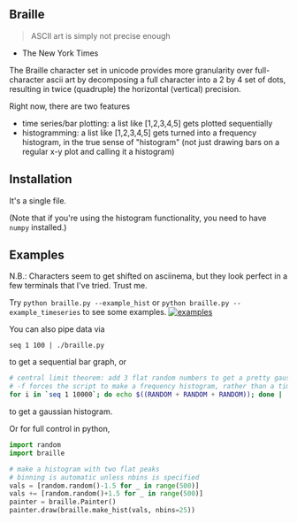 ## Braille

> ASCII art is simply not precise enough
- The New York Times

The Braille character set in unicode provides more granularity over full-character ascii art
by decomposing a full character into a 2 by 4 set of dots, resulting in twice (quadruple) the 
horizontal (vertical) precision.

Right now, there are two features
* time series/bar plotting: a list like [1,2,3,4,5] gets plotted sequentially
* histogramming: a list like [1,2,3,4,5] gets turned into a frequency histogram, in the true sense of "histogram" (not just drawing bars on a regular x-y plot and calling it a histogram)

## Installation

It's a single file.

(Note that if you're using the histogram functionality, you need to have `numpy` installed.)

## Examples

N.B.: Characters seem to get shifted on asciinema, but they look perfect in a few terminals that I've tried. Trust me.

Try `python braille.py --example_hist` or `python braille.py --example_timeseries` to see some examples.
[![examples](https://asciinema.org/a/PfyL2Lq5BRZhOxQgQVu0PSxDR.png)](https://asciinema.org/a/PfyL2Lq5BRZhOxQgQVu0PSxDR?autoplay=1)

You can also pipe data via
```
seq 1 100 | ./braille.py
```
to get a sequential bar graph, or 
```bash
# central limit theorem: add 3 flat random numbers to get a pretty gaussian distribution
# -f forces the script to make a frequency histogram, rather than a time series by default
for i in `seq 1 10000`; do echo $((RANDOM + RANDOM + RANDOM)); done | ./braille.py -f
```
to get a gaussian histogram.

Or for full control in python,
```python
import random
import braille

# make a histogram with two flat peaks
# binning is automatic unless nbins is specified
vals = [random.random()-1.5 for _ in range(500)]
vals += [random.random()+1.5 for _ in range(500)]
painter = braille.Painter()
painter.draw(braille.make_hist(vals, nbins=25))
```

